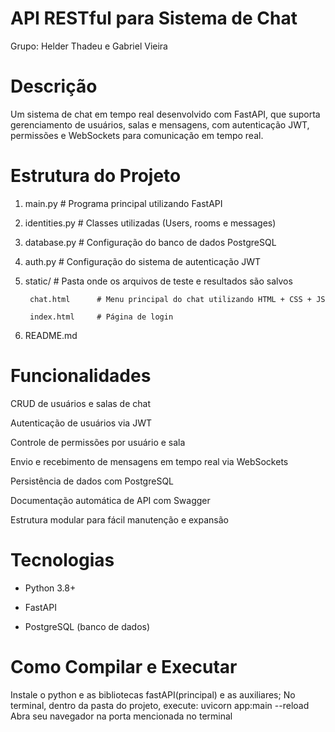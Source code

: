 # API RESTful para Sistema de Chat
Grupo: Helder Thadeu e Gabriel Vieira

# Descrição

Um sistema de chat em tempo real desenvolvido com FastAPI, que suporta gerenciamento de usuários, salas e mensagens, com autenticação JWT, permissões e WebSockets para comunicação em tempo real.

# Estrutura do Projeto
1. main.py              # Programa principal utilizando FastAPI

2. identities.py        # Classes utilizadas (Users, rooms e messages)

3. database.py          # Configuração do banco de dados PostgreSQL

4. auth.py              # Configuração do sistema de autenticação JWT

5. static/              # Pasta onde os arquivos de teste e resultados são salvos

        chat.html      # Menu principal do chat utilizando HTML + CSS + JS
        
        index.html     # Página de login
    
6. README.md

# Funcionalidades

CRUD de usuários e salas de chat

Autenticação de usuários via JWT

Controle de permissões por usuário e sala

Envio e recebimento de mensagens em tempo real via WebSockets

Persistência de dados com PostgreSQL

Documentação automática de API com Swagger

Estrutura modular para fácil manutenção e expansão

# Tecnologias
* Python 3.8+

* FastAPI

* PostgreSQL (banco de dados)

# Como Compilar e Executar
Instale o python e as bibliotecas fastAPI(principal) e as auxiliares;
No terminal, dentro da pasta do projeto, execute: uvicorn app:main --reload
Abra seu navegador na porta mencionada no terminal
